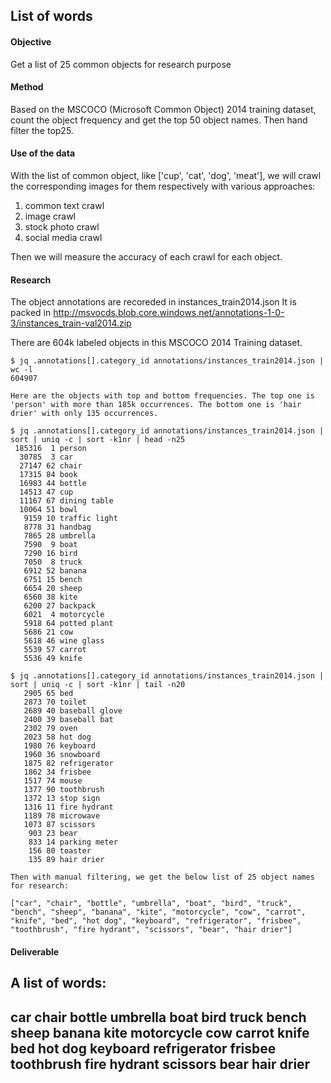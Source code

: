 ## List of words

#### Objective

Get a list of 25 common objects for research purpose

#### Method

Based on the MSCOCO (Microsoft Common Object) 2014 training dataset, count the object frequency and get the top 50 object names.
Then hand filter the top25.

#### Use of the data

With the list of common object, like ['cup', 'cat', 'dog', 'meat'], we will crawl the corresponding images for them respectively with various approaches: 
1. common text crawl
2. image crawl
3. stock photo crawl
4. social media crawl
 
Then we will measure the accuracy of each crawl for each object.

#### Research
The object annotations are recoreded in instances_train2014.json 
It is packed in http://msvocds.blob.core.windows.net/annotations-1-0-3/instances_train-val2014.zip

There are 604k labeled objects in this MSCOCO 2014 Training dataset. 

```
$ jq .annotations[].category_id annotations/instances_train2014.json | wc -l
604907

Here are the objects with top and bottom frequencies. The top one is 'person' with more than 185k occurrences. The bottom one is 'hair drier' with only 135 occurrences.

$ jq .annotations[].category_id annotations/instances_train2014.json | sort | uniq -c | sort -k1nr | head -n25
 185316  1 person
  30785  3 car
  27147 62 chair
  17315 84 book
  16983 44 bottle
  14513 47 cup
  11167 67 dining table
  10064 51 bowl
   9159 10 traffic light
   8778 31 handbag
   7865 28 umbrella
   7590  9 boat
   7290 16 bird
   7050  8 truck
   6912 52 banana
   6751 15 bench
   6654 20 sheep
   6560 38 kite
   6200 27 backpack
   6021  4 motorcycle
   5918 64 potted plant
   5686 21 cow
   5618 46 wine glass
   5539 57 carrot
   5536 49 knife

$ jq .annotations[].category_id annotations/instances_train2014.json | sort | uniq -c | sort -k1nr | tail -n20
   2905 65 bed
   2873 70 toilet
   2689 40 baseball glove
   2400 39 baseball bat
   2302 79 oven
   2023 58 hot dog
   1980 76 keyboard
   1960 36 snowboard
   1875 82 refrigerator
   1862 34 frisbee
   1517 74 mouse
   1377 90 toothbrush
   1372 13 stop sign
   1316 11 fire hydrant
   1189 78 microwave
   1073 87 scissors
    903 23 bear
    833 14 parking meter
    156 80 toaster
    135 89 hair drier

Then with manual filtering, we get the below list of 25 object names for research: 

["car", "chair", "bottle", "umbrella", "boat", "bird", "truck", "bench", "sheep", "banana", "kite", "motorcycle", "cow", "carrot", "knife", "bed", "hot dog", "keyboard", "refrigerator", "frisbee", "toothbrush", "fire hydrant", "scissors", "bear", "hair drier"]

```

#### Deliverable

A list of words: 
-----
car
chair
bottle
umbrella
boat
bird
truck
bench
sheep
banana
kite
motorcycle
cow
carrot
knife
bed
hot dog
keyboard
refrigerator
frisbee
toothbrush
fire hydrant
scissors
bear
hair drier
-----

